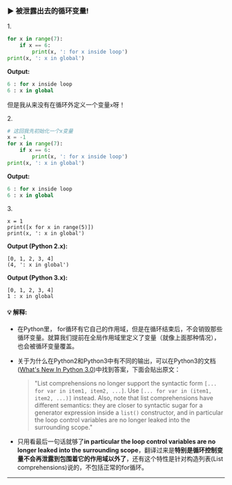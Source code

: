 ### ▶ 被泄露出去的循环变量!

1\.
```py
for x in range(7):
    if x == 6:
        print(x, ': for x inside loop')
print(x, ': x in global')
```

**Output:**
```py
6 : for x inside loop
6 : x in global
```

但是我从来没有在循环外定义一个变量`x`呀！

2\.
```py
# 这回我先初始化一个x变量
x = -1
for x in range(7):
    if x == 6:
        print(x, ': for x inside loop')
print(x, ': x in global')
```

**Output:**
```py
6 : for x inside loop
6 : x in global
```

3\.
```
x = 1
print([x for x in range(5)])
print(x, ': x in global')
```

**Output (Python 2.x):**
```
[0, 1, 2, 3, 4]
(4, ': x in global')
```

**Output (Python 3.x):**
```
[0, 1, 2, 3, 4]
1 : x in global
```

#### :bulb: 解释:

- 在Python里， for循环有它自己的作用域，但是在循环结束后，不会销毁那些循环变量。就算我们提前在全局作用域里定义了变量（就像上面那种情况），也会被循环变量覆盖。

- 关于为什么在Python2和Python3中有不同的输出，可以在Python3的文档([What's New In Python 3.0](https://docs.python.org/3/whatsnew/3.0.html))中找到答案，下面会贴出原文：

    >"List comprehensions no longer support the syntactic form `[... for var in item1, item2, ...]`. Use `[... for var in (item1, item2, ...)]` instead. Also, note that list comprehensions have different semantics: they are closer to syntactic sugar for a generator expression inside a `list()` constructor, and in particular the loop control variables are no longer leaked into the surrounding scope."

- 只用看最后一句话就够了**in particular the loop control variables are no longer leaked into the surrounding scope**，翻译过来是**特别是循环控制变量不会再泄露到包围着它的作用域以外了**，还有这个特性是针对构造列表(List comprehensions)说的，不包括正常的for循环。

---